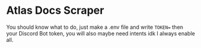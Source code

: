 # Atlas Docs Scraper

You should know what to do, just make a .env file and write ```TOKEN=``` then your Discord Bot token, you will also maybe need intents idk I always enable all.